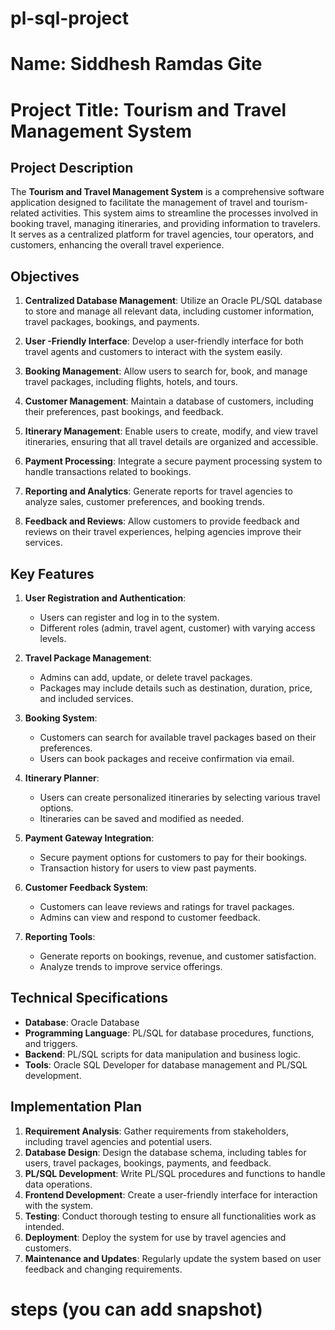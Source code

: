 # pl-sql-project
# Name: Siddhesh Ramdas Gite
# Project Title: Tourism and Travel Management System

## Project Description

The **Tourism and Travel Management System** is a comprehensive software application designed to facilitate the management of travel and tourism-related activities. This system aims to streamline the processes involved in booking travel, managing itineraries, and providing information to travelers. It serves as a centralized platform for travel agencies, tour operators, and customers, enhancing the overall travel experience.

## Objectives

1. **Centralized Database Management**: Utilize an Oracle PL/SQL database to store and manage all relevant data, including customer information, travel packages, bookings, and payments.

2. **User -Friendly Interface**: Develop a user-friendly interface for both travel agents and customers to interact with the system easily.

3. **Booking Management**: Allow users to search for, book, and manage travel packages, including flights, hotels, and tours.

4. **Customer Management**: Maintain a database of customers, including their preferences, past bookings, and feedback.

5. **Itinerary Management**: Enable users to create, modify, and view travel itineraries, ensuring that all travel details are organized and accessible.

6. **Payment Processing**: Integrate a secure payment processing system to handle transactions related to bookings.

7. **Reporting and Analytics**: Generate reports for travel agencies to analyze sales, customer preferences, and booking trends.

8. **Feedback and Reviews**: Allow customers to provide feedback and reviews on their travel experiences, helping agencies improve their services.

## Key Features

1. **User  Registration and Authentication**: 
   - Users can register and log in to the system.
   - Different roles (admin, travel agent, customer) with varying access levels.

2. **Travel Package Management**:
   - Admins can add, update, or delete travel packages.
   - Packages may include details such as destination, duration, price, and included services.

3. **Booking System**:
   - Customers can search for available travel packages based on their preferences.
   - Users can book packages and receive confirmation via email.

4. **Itinerary Planner**:
   - Users can create personalized itineraries by selecting various travel options.
   - Itineraries can be saved and modified as needed.

5. **Payment Gateway Integration**:
   - Secure payment options for customers to pay for their bookings.
   - Transaction history for users to view past payments.

6. **Customer Feedback System**:
   - Customers can leave reviews and ratings for travel packages.
   - Admins can view and respond to customer feedback.

7. **Reporting Tools**:
   - Generate reports on bookings, revenue, and customer satisfaction.
   - Analyze trends to improve service offerings.

## Technical Specifications

- **Database**: Oracle Database
- **Programming Language**: PL/SQL for database procedures, functions, and triggers.
- **Backend**: PL/SQL scripts for data manipulation and business logic.
- **Tools**: Oracle SQL Developer for database management and PL/SQL development.

## Implementation Plan

1. **Requirement Analysis**: Gather requirements from stakeholders, including travel agencies and potential users.
2. **Database Design**: Design the database schema, including tables for users, travel packages, bookings, payments, and feedback.
3. **PL/SQL Development**: Write PL/SQL procedures and functions to handle data operations.
4. **Frontend Development**: Create a user-friendly interface for interaction with the system.
5. **Testing**: Conduct thorough testing to ensure all functionalities work as intended.
6. **Deployment**: Deploy the system for use by travel agencies and customers.
7. **Maintenance and Updates**: Regularly update the system based on user feedback and changing requirements.



# steps (you can add snapshot)
